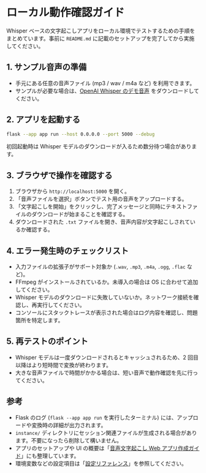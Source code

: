 # ローカル動作確認ガイド

Whisper ベースの文字起こしアプリをローカル環境でテストするための手順をまとめています。事前に `README.md` に記載のセットアップを完了してから実施してください。

## 1. サンプル音声の準備

- 手元にある任意の音声ファイル (mp3 / wav / m4a など) を利用できます。
- サンプルが必要な場合は、[OpenAI Whisper のデモ音声](https://cdn.openai.com/whisper/dictation-test.wav) をダウンロードしてください。

## 2. アプリを起動する

```bash
flask --app app run --host 0.0.0.0 --port 5000 --debug
```

初回起動時は Whisper モデルのダウンロードが入るため数分待つ場合があります。

## 3. ブラウザで操作を確認する

1. ブラウザから `http://localhost:5000` を開く。
2. 「音声ファイルを選択」ボタンでテスト用の音声をアップロードする。
3. 「文字起こしを開始」をクリックし、完了メッセージと同時にテキストファイルのダウンロードが始まることを確認する。
4. ダウンロードされた `.txt` ファイルを開き、音声内容が文字起こしされているか確認する。

## 4. エラー発生時のチェックリスト

- 入力ファイルの拡張子がサポート対象か (`.wav`, `.mp3`, `.m4a`, `.ogg`, `.flac` など)。
- FFmpeg がインストールされているか。未導入の場合は OS に合わせて追加してください。
- Whisper モデルのダウンロードに失敗していないか。ネットワーク接続を確認し、再実行してください。
- コンソールにスタックトレースが表示された場合はログ内容を確認し、問題箇所を特定します。

## 5. 再テストのポイント

- Whisper モデルは一度ダウンロードされるとキャッシュされるため、2 回目以降はより短時間で変換が終わります。
- 大きな音声ファイルで時間がかかる場合は、短い音声で動作確認を先に行ってください。

## 参考

- Flask のログ (`flask --app app run` を実行したターミナル) には、アップロードや変換時の詳細が出力されます。
- `instance/` ディレクトリにセッション関連ファイルが生成される場合があります。不要になったら削除して構いません。
- アプリのセットアップや UI の概要は「[音声文字起こし Web アプリ作成ガイド](create-web-app-for-audio-file-transcription-Bulab.md)」にも整理しています。
- 環境変数などの設定項目は「[設定リファレンス](configuration.md)」を参照してください。
